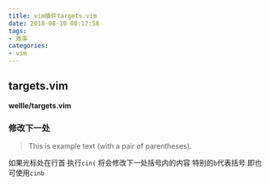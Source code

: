 ```yaml
---
title: vim插件targets.vim
date: 2018-08-10 00:17:58
tags:
- 效率
categories:
- vim
---
```


## targets.vim

**wellle/targets.vim**

### 修改下一处

>This is example text (with a pair of parentheses).

如果光标处在行首
执行`cin(` 将会修改下一处括号内的内容
特别的`b`代表括号 即也可使用`cinb`
